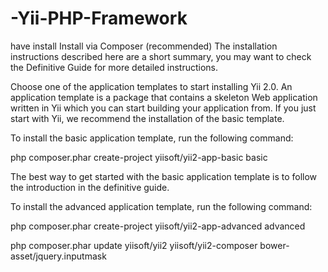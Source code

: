 # -Yii-PHP-Framework
have install
Install via Composer (recommended)
The installation instructions described here are a short summary, you may want to check the Definitive Guide for more detailed instructions.

Choose one of the application templates to start installing Yii 2.0. An application template is a package that contains a skeleton Web application written in Yii which you can start building your application from. If you just start with Yii, we recommend the installation of the basic template.

To install the basic application template, run the following command:

php composer.phar create-project yiisoft/yii2-app-basic basic

The best way to get started with the basic application template is to follow the introduction in the definitive guide.

To install the advanced application template, run the following command:

php composer.phar create-project yiisoft/yii2-app-advanced advanced


php composer.phar update yiisoft/yii2 yiisoft/yii2-composer bower-asset/jquery.inputmask
